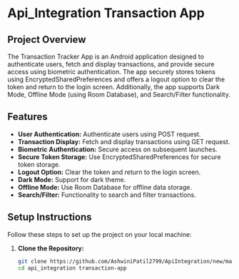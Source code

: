 # Api_Integration Transaction App

## Project Overview
The Transaction Tracker App is an Android application designed to authenticate users, fetch and display transactions, and provide secure access using biometric authentication. The app securely stores tokens using EncryptedSharedPreferences and offers a logout option to clear the token and return to the login screen. Additionally, the app supports Dark Mode, Offline Mode (using Room Database), and Search/Filter functionality.

## Features
- **User Authentication:** Authenticate users using POST request.
- **Transaction Display:** Fetch and display transactions using GET request.
- **Biometric Authentication:** Secure access on subsequent launches.
- **Secure Token Storage:** Use EncryptedSharedPreferences for secure token storage.
- **Logout Option:** Clear the token and return to the login screen.
- **Dark Mode:** Support for dark theme.
- **Offline Mode:** Use Room Database for offline data storage.
- **Search/Filter:** Functionality to search and filter transactions.

## Setup Instructions
Follow these steps to set up the project on your local machine:

1. **Clone the Repository:**
   ```bash
   git clone https://github.com/AshwiniPatil2799/ApiIntegration/new/maste-app.git
   cd api_integration transaction-app
